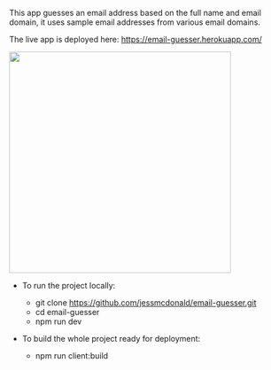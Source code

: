 This app guesses an email address based on the full name and email domain, it uses sample email addresses from various email domains.

The live app is deployed here: https://email-guesser.herokuapp.com/

<img src="https://i.imgur.com/nSdCjOp.png" width=400>

- To run the project locally:
  - git clone https://github.com/jessmcdonald/email-guesser.git
  - cd email-guesser
  - npm run dev

- To build the whole project ready for deployment:
  - npm run client:build
